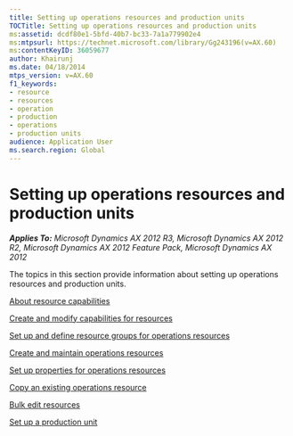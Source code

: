 ```yaml
---
title: Setting up operations resources and production units
TOCTitle: Setting up operations resources and production units
ms:assetid: dcdf80e1-5bfd-40b7-bc33-7a1a779902e4
ms:mtpsurl: https://technet.microsoft.com/library/Gg243196(v=AX.60)
ms:contentKeyID: 36059677
author: Khairunj
ms.date: 04/18/2014
mtps_version: v=AX.60
f1_keywords:
- resource
- resources
- operation
- production
- operations
- production units
audience: Application User
ms.search.region: Global
---
```


# Setting up operations resources and production units 


_**Applies To:** Microsoft Dynamics AX 2012 R3, Microsoft Dynamics AX 2012 R2, Microsoft Dynamics AX 2012 Feature Pack, Microsoft Dynamics AX 2012_

The topics in this section provide information about setting up operations resources and production units.

[About resource capabilities](about-capabilities-for-operations-resources.md)

[Create and modify capabilities for resources](create-and-modify-capabilities-for-operations-resources.md)

[Set up and define resource groups for operations resources](set-up-and-define-resource-groups-for-operations-resources.md)

[Create and maintain operations resources](create-and-maintain-operations-resources.md)

[Set up properties for operations resources](set-up-properties-for-operations-resources.md)

[Copy an existing operations resource](copy-an-existing-operations-resource.md)

[Bulk edit resources](bulk-edit-operations-resources.md)

[Set up a production unit](set-up-a-production-unit.md)

  


